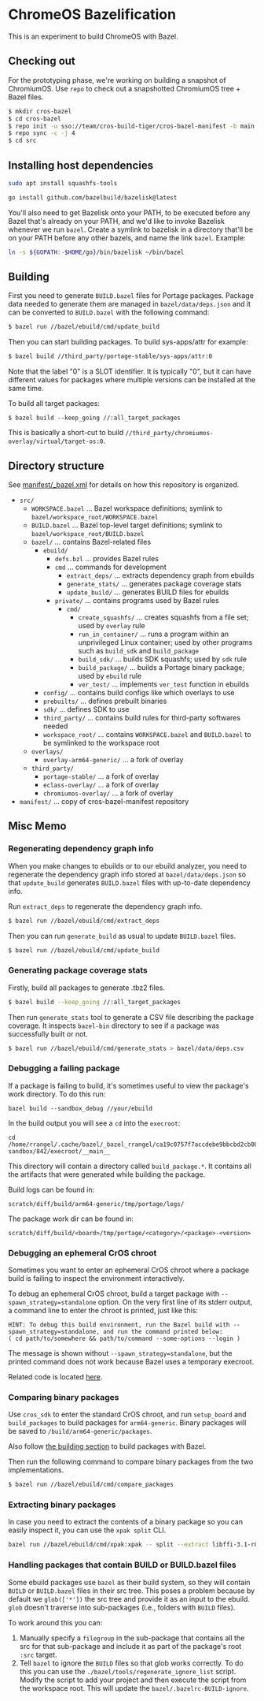 # ChromeOS Bazelification

This is an experiment to build ChromeOS with Bazel.

## Checking out

For the prototyping phase, we're working on building a snapshot of ChromiumOS.
Use `repo` to check out a snapshotted ChromiumOS tree + Bazel files.

```sh
$ mkdir cros-bazel
$ cd cros-bazel
$ repo init -u sso://team/cros-build-tiger/cros-bazel-manifest -b main
$ repo sync -c -j 4
$ cd src
```

## Installing host dependencies

```sh
sudo apt install squashfs-tools

go install github.com/bazelbuild/bazelisk@latest
```

You'll also need to get Bazelisk onto your PATH, to be executed before any Bazel
that's already on your PATH, and we'd like to invoke Bazelisk whenever we run
`bazel`. Create a symlink to bazelisk in a directory that'll be on your PATH
before any other bazels, and name the link `bazel`. Example:
```sh
ln -s ${GOPATH:-$HOME/go}/bin/bazelisk ~/bin/bazel
```

## Building

First you need to generate `BUILD.bazel` files for Portage packages.
Package data needed to generate them are managed in `bazel/data/deps.json`
and it can be converted to `BUILD.bazel` with the following command:

```sh
$ bazel run //bazel/ebuild/cmd/update_build
```

Then you can start building packages. To build sys-apps/attr for example:

```sh
$ bazel build //third_party/portage-stable/sys-apps/attr:0
```

Note that the label "0" is a SLOT identifier. It is typically "0", but it can
have different values for packages where multiple versions can be installed
at the same time.

To build all target packages:

```
$ bazel build --keep_going //:all_target_packages
```

This is basically a short-cut to build
`//third_party/chromiumos-overlay/virtual/target-os:0`.

## Directory structure

See [manifest/_bazel.xml] for details on how this repository is organized.

[manifest/_bazel.xml]: https://team.git.corp.google.com/cros-build-tiger/cros-bazel-manifest/+/refs/heads/main/_bazel.xml

* `src/`
    * `WORKSPACE.bazel` ... Bazel workspace definitions; symlink to `bazel/workspace_root/WORKSPACE.bazel`
    * `BUILD.bazel` ... Bazel top-level target definitions; symlink to `bazel/workspace_root/BUILD.bazel`
    * `bazel/` ... contains Bazel-related files
        * `ebuild/`
            * `defs.bzl` ... provides Bazel rules
            * `cmd` ... commands for development
                * `extract_deps/` ... extracts dependency graph from ebuilds
                * `generate_stats/` ... generates package coverage stats
                * `update_build/` ... generates BUILD files for ebuilds
            * `private/` ... contains programs used by Bazel rules
                * `cmd/`
                    * `create_squashfs/` ... creates squashfs from a file set; used by `overlay` rule
                    * `run_in_container/` ... runs a program within an unprivileged Linux container; used by other programs such as `build_sdk` and `build_package`
                    * `build_sdk/` ... builds SDK squashfs; used by `sdk` rule
                    * `build_package/` ... builds a Portage binary package; used by `ebuild` rule
                    * `ver_test/` ... implements `ver_test` function in ebuilds
        * `config/` ... contains build configs like which overlays to use
        * `prebuilts/` ... defines prebuilt binaries
        * `sdk/` ... defines SDK to use
        * `third_party/` ... contains build rules for third-party softwares needed
        * `workspace_root/` ... contains `WORKSPACE.bazel` and `BUILD.bazel` to be symlinked to the workspace root
    * `overlays/`
        * `overlay-arm64-generic/` ... a fork of overlay
    * `third_party/`
        * `portage-stable/` ... a fork of overlay
        * `eclass-overlay/` ... a fork of overlay
        * `chromiumos-overlay/` ... a fork of overlay
* `manifest/` ... copy of cros-bazel-manifest repository

## Misc Memo

### Regenerating dependency graph info

When you make changes to ebuilds or to our ebuild analyzer, you need to
regenerate the dependency graph info stored at `bazel/data/deps.json` so that
`update_build` generates `BUILD.bazel` files with up-to-date dependency info.

Run `extract_deps` to regenerate the dependency graph info.

```sh
$ bazel run //bazel/ebuild/cmd/extract_deps
```

Then you can run `generate_build` as usual to update `BUILD.bazel` files.

```sh
$ bazel run //bazel/ebuild/cmd/update_build
```

### Generating package coverage stats

Firstly, build all packages to generate .tbz2 files.

```sh
$ bazel build --keep_going //:all_target_packages
```

Then run `generate_stats` tool to generate a CSV file describing the package
coverage. It inspects `bazel-bin` directory to see if a package was successfully
built or not.

```sh
$ bazel run //bazel/ebuild/cmd/generate_stats > bazel/data/deps.csv
```

### Debugging a failing package

If a package is failing to build, it's sometimes useful to view the package's
work directory. To do this run:

```
bazel build --sandbox_debug //your/ebuild
```

In the build output you will see a `cd` into the `execroot`:

```
cd /home/rrangel/.cache/bazel/_bazel_rrangel/ca19c0757f7accdebe9bbcbd2cb0838e/sandbox/linux-sandbox/842/execroot/__main__
```

This directory will contain a directory called `build_package.*`. It contains
all the artifacts that were generated while building the package.

Build logs can be found in:

    scratch/diff/build/arm64-generic/tmp/portage/logs/

The package work dir can be found in:

    scratch/diff/build/<board>/tmp/portage/<category>/<package>-<version>

### Debugging an ephemeral CrOS chroot

Sometimes you want to enter an ephemeral CrOS chroot where a package build is
failing to inspect the environment interactively.

To debug an ephemeral CrOS chroot, build a target package with
`--spawn_strategy=standalone` option. On the very first line of its stderr
output, a command line to enter the chroot is printed, just like this:

```
HINT: To debug this build environment, run the Bazel build with --spawn_strategy=standalone, and run the command printed below:
( cd path/to/somewhere && path/to/command --some-options --login )
```

The message is shown without `--spawn_strategy=standalone`, but the printed
command does not work because Bazel uses a temporary execroot.

Related code is located [here](https://team.git.corp.google.com/cros-build-tiger/cros-bazel/+/refs/heads/main/ebuild/cmd/build_package/main.go#190).

### Comparing binary packages

Use `cros_sdk` to enter the standard CrOS chroot, and run `setup_board` and
`build_packages` to build packages for `arm64-generic`. Binary packages will be
saved to `/build/arm64-generic/packages`.

Also follow [the building section](#building) to build packages with Bazel.

Then run the following command to compare binary packages from the two
implementations.

```sh
$ bazel run //bazel/ebuild/cmd/compare_packages
```

### Extracting binary packages

In case you need to extract the contents of a binary package so you can easily
inspect it, you can use the `xpak split` CLI.

```sh
bazel run //bazel/ebuild/cmd/xpak:xpak -- split --extract libffi-3.1-r8.tbz2 libusb-0-r2.tbz2
```

### Handling packages that contain BUILD or BUILD.bazel files

Some ebuild packages use `bazel` as their build system, so they will contain
`BUILD` or `BUILD.bazel` files in their src tree. This poses a problem because
by default we `glob(['*'])` the src tree and provide it as an input to the
ebuild. `glob` doesn't traverse into sub-packages (i.e., folders with `BUILD`
files).

To work around this you can:
1) Manually specify a `filegroup` in the sub-package that contains all the src
   for that sub-package and include it as part of the package's root `:src`
   target.
2) Tell `bazel` to ignore the `BUILD` files so that glob works correctly. To do
   this you can use the `./bazel/tools/regenerate_ignore_list` script. Modify
   the script to add your project and then execute the script from the workspace
   root. This will update the `bazel/.bazelrc-BUILD-ignore`.
